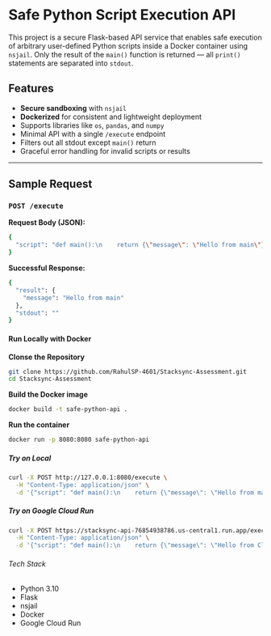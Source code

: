 # Safe Python Script Execution API

This project is a secure Flask-based API service that enables safe execution of arbitrary user-defined Python scripts inside a Docker container using `nsjail`. Only the result of the `main()` function is returned — all `print()` statements are separated into `stdout`.

## Features

- **Secure sandboxing** with `nsjail`
- **Dockerized** for consistent and lightweight deployment
- Supports libraries like `os`, `pandas`, and `numpy`
- Minimal API with a single `/execute` endpoint
- Filters out all stdout except `main()` return
- Graceful error handling for invalid scripts or results

---

## Sample Request

### `POST /execute`

**Request Body (JSON):**

```bash
{
  "script": "def main():\n    return {\"message\": \"Hello from main\"}\n\nimport json\nprint(json.dumps(main()))"
}
```

**Successful Response:**

```bash
{
  "result": {
    "message": "Hello from main"
  },
  "stdout": ""
}
```

#### Run Locally with Docker

**Clonse the Repository**

```bash
git clone https://github.com/RahulSP-4601/Stacksync-Assessment.git
cd Stacksync-Assessment
```

**Build the Docker image**

```bash
docker build -t safe-python-api .
```

**Run the container**

```bash
docker run -p 8080:8080 safe-python-api
```

##### Try on Local

```bash
curl -X POST http://127.0.0.1:8080/execute \
  -H "Content-Type: application/json" \
  -d '{"script": "def main():\n    return {\"message\": \"Hello from main\"}\n\nimport json\nprint(json.dumps(main()))"}'
```

##### Try on Google Cloud Run

```bash
curl -X POST https://stacksync-api-76854938786.us-central1.run.app/execute \
  -H "Content-Type: application/json" \
  -d '{"script": "def main():\n    return {\"message\": \"Hello from Cloud Run\"}\n\nimport json\nprint(json.dumps(main()))"}'
```

###### Tech Stack

- Python 3.10
- Flask
- nsjail
- Docker
- Google Cloud Run

